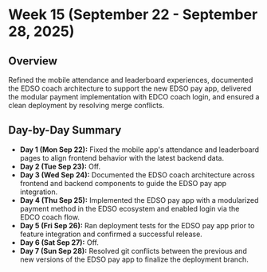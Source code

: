 # Week 15 (September 22 - September 28, 2025)

## Overview
Refined the mobile attendance and leaderboard experiences, documented the EDSO coach architecture to support the new EDSO pay app, delivered the modular payment implementation with EDCO coach login, and ensured a clean deployment by resolving merge conflicts.

## Day-by-Day Summary
- **Day 1 (Mon Sep 22):** Fixed the mobile app's attendance and leaderboard pages to align frontend behavior with the latest backend data.
- **Day 2 (Tue Sep 23):** Off.
- **Day 3 (Wed Sep 24):** Documented the EDSO coach architecture across frontend and backend components to guide the EDSO pay app integration.
- **Day 4 (Thu Sep 25):** Implemented the EDSO pay app with a modularized payment method in the EDSO ecosystem and enabled login via the EDCO coach flow.
- **Day 5 (Fri Sep 26):** Ran deployment tests for the EDSO pay app prior to feature integration and confirmed a successful release.
- **Day 6 (Sat Sep 27):** Off.
- **Day 7 (Sun Sep 28):** Resolved git conflicts between the previous and new versions of the EDSO pay app to finalize the deployment branch.
